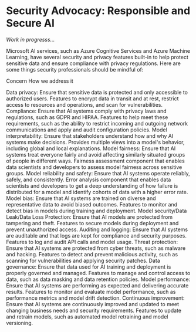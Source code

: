 # Security Advocacy: Responsible and Secure AI

<i>Work in progresss...</i>

Microsoft AI services, such as Azure Cognitive Services and Azure Machine Learning, have several security and privacy features built-in to help protect sensitive data and ensure compliance with privacy regulations. Here are some things security professionals should be mindful of:

Concern	How we address it
	
Data privacy: Ensure that sensitive data is protected and only accessible to authorized users.	Features to encrypt data in transit and at rest, restrict access to resources and operations, and scan for vulnerabilities.
Compliance: Ensure that AI systems comply with privacy laws and regulations, such as GDPR and HIPAA.	Features to help meet these requirements, such as the ability to restrict incoming and outgoing network communications and apply and audit configuration policies.
Model interpretability: Ensure that stakeholders understand how and why AI systems make decisions.	Provides multiple views into a model's behavior, including global and local explanations. 
Model fairness: Ensure that AI systems treat everyone fairly and avoid affecting similarly situated groups of people in different ways.	Fairness assessment component that enables data scientists and developers to assess model fairness across sensitive groups.
Model reliability and safety: Ensure that AI systems operate reliably, safely, and consistently.	Error analysis component that enables data scientists and developers to get a deep understanding of how failure is distributed for a model and identify cohorts of data with a higher error rate.
Model bias: Ensure that AI systems are trained on diverse and representative data to avoid biased outcomes.	Features to monitor and detect bias in models during training and deployment.
Model security/Data Leak/Data Loss Protection: Ensure that AI models are protected from tampering and theft. 	Features to secure models during deployment and prevent unauthorized access.
Auditing and logging: Ensure that AI systems are auditable and that logs are kept for compliance and security purposes.	Features to log and audit API calls and model usage.
Threat protection: Ensure that AI systems are protected from cyber threats, such as malware and hacking.	Features to detect and prevent malicious activity, such as scanning for vulnerabilities and applying security patches.
Data governance: Ensure that data used for AI training and deployment is properly governed and managed.	Features to manage and control access to data, such as data masking and data retention policies.
Model performance: Ensure that AI systems are performing as expected and delivering accurate results.	Features to monitor and evaluate model performance, such as performance metrics and model drift detection.
Continuous improvement: Ensure that AI systems are continuously improved and updated to meet changing business needs and security requirements.	Features to update and retrain models, such as automated model retraining and model versioning.

